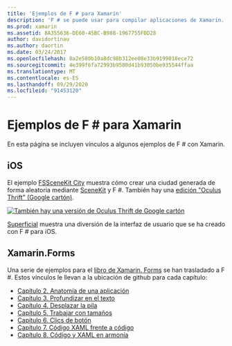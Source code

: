 ```yaml
---
title: 'Ejemplos de F # para Xamarin'
description: 'F # se puede usar para compilar aplicaciones de Xamarin. Este documento se vincula a varios proyectos de aplicación de Xamarin de ejemplo de iOS, Mac y Xamarin. Forms escritos en F #.'
ms.prod: xamarin
ms.assetid: 8A355636-DE60-45BC-B988-1967755FDD28
author: davidortinau
ms.author: daortin
ms.date: 03/24/2017
ms.openlocfilehash: 8a2e580b10a8dc98b312ee08e33b9199018ece72
ms.sourcegitcommit: 4e399f6fa72993b9580d41b93050be935544ffaa
ms.translationtype: MT
ms.contentlocale: es-ES
ms.lasthandoff: 09/29/2020
ms.locfileid: "91453120"
---
```

# <a name="f-samples-for-xamarin"></a>Ejemplos de F # para Xamarin

En esta página se incluyen vínculos a algunos ejemplos de F # con Xamarin.

## <a name="ios"></a>iOS

El ejemplo [FSSceneKit City](/samples/xamarin/ios-samples/ios8-fsscenekit/) muestra cómo crear una ciudad generada de forma aleatoria mediante [SceneKit](xref:SceneKit) y F #. También hay una [edición "Oculus Thrift" (Google cartón)](/samples/xamarin/ios-samples/ios8-scenekitfsharp/).

[![También hay una versión de Oculus Thrift de Google cartón](samples-images/fxscenekit-sml.png)](samples-images/fxscenekit.png#lightbox)

[Superficial](https://github.com/dvdsgl/shallow) muestra una diversión de la interfaz de usuario que se ha creado con F # para iOS.

## <a name="xamarinforms"></a>Xamarin.Forms

Una serie de ejemplos para el [libro de Xamarin. Forms](~/xamarin-forms/creating-mobile-apps-xamarin-forms/index.md) se han trasladado a F #. Estos vínculos le llevan a la ubicación de github para cada capítulo:

- [Capítulo 2. Anatomía de una aplicación](https://github.com/xamarin/xamarin-forms-book-samples/tree/master/Chapter02/FS)
- [Capítulo 3. Profundizar en el texto](https://github.com/xamarin/xamarin-forms-book-samples/tree/master/Chapter03/FS)
- [Capítulo 4. Desplazar la pila](https://github.com/xamarin/xamarin-forms-book-samples/tree/master/Chapter04/FS)
- [Capítulo 5. Trabajar con tamaños](https://github.com/xamarin/xamarin-forms-book-samples/tree/master/Chapter05/FS)
- [Capítulo 6. Clics de botón](https://github.com/xamarin/xamarin-forms-book-samples/tree/master/Chapter06/FS)
- [Capítulo 7. Código XAML frente a código](https://github.com/xamarin/xamarin-forms-book-samples/tree/master/Chapter07/FS/CodePlusXaml)
- [Capítulo 8. Código y XAML en armonía](https://github.com/xamarin/xamarin-forms-book-samples/tree/master/Chapter08/FS/XamlKeypad)